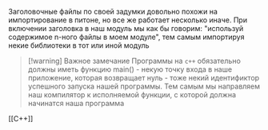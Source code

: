 
Заголовочные файлы по своей задумки довольно похожи на импортирование в питоне, но все же работает несколько иначе. При включении заголовка в наш модуль мы как бы говорим: "используй содержимое n-ного файлы в моем модуле", тем самым импортируя некие библиотеки в тот или иной модуль

>[!warning] Важное замечание
>Программы на `c++` обязательно должны иметь функцию main() - некую точку входа в наше приложение, которая возвращает нуль - тоже некий идентификтор успешного запуска нашей программы. Тем самым мы направляем наш компилятор к исполняемой функции, с которой должна начинатся наша программа

[[C++]]

